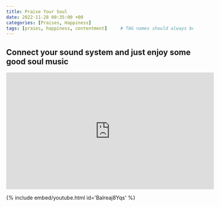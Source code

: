 ```yaml
---
title: Praise Your Soul
date: 2022-11-28 00:35:00 +00
categories: [Praises, Happiness]
tags: [praies, happiness, contentment]     # TAG names should always be lowercase
---
```


## Connect your sound system and just enjoy some good soul music

<iframe width="560" height="315" src="https://www.youtube.com/embed/Kmb4qUhTcJk" title="YouTube video player" frameborder="0" allow="accelerometer; autoplay; clipboard-write; encrypted-media; gyroscope; picture-in-picture" allowfullscreen></iframe>

{% include embed/youtube.html id='Balreaj8Yqs' %}